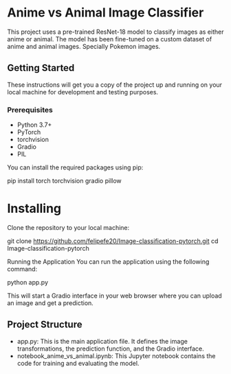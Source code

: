 # Anime vs Animal Image Classifier

This project uses a pre-trained ResNet-18 model to classify images as either anime or animal. The model has been fine-tuned on a custom dataset of anime and animal images. Specially Pokemon images.

## Getting Started

These instructions will get you a copy of the project up and running on your local machine for development and testing purposes.

### Prerequisites

- Python 3.7+
- PyTorch
- torchvision
- Gradio
- PIL

You can install the required packages using pip:


pip install torch torchvision gradio pillow


# Installing

Clone the repository to your local machine:

git clone https://github.com/felipefe20/Image-classification-pytorch.git
cd Image-classification-pytorch


Running the Application
You can run the application using the following command:

python app.py

This will start a Gradio interface in your web browser where you can upload an image and get a prediction.



## Project Structure
- app.py: This is the main application file. It defines the image transformations, the prediction function, and the Gradio interface.
- notebook_anime_vs_animal.ipynb: This Jupyter notebook contains the code for training and evaluating the model.
